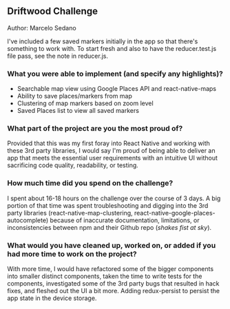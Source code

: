 ## Driftwood Challenge

Author: Marcelo Sedano

I've included a few saved markers initially in the app so that there's something to work with. To start fresh and also to have the reducer.test.js file pass, see the note in reducer.js.

### What you were able to implement (and specify any highlights)?

* Searchable map view using Google Places API and react-native-maps
* Ability to save places/markers from map
* Clustering of map markers based on zoom level
* Saved Places list to view all saved markers

### What part of the project are you the most proud of?

Provided that this was my first foray into React Native and working with these 3rd party libraries, I would say I'm proud of being able to deliver an app that meets the essential user requirements with an intuitive UI without sacrificing code quality, readability, or testing.

### How much time did you spend on the challenge?

I spent about 16-18 hours on the challenge over the course of 3 days. A big portion of that time was spent troubleshooting and digging into the 3rd party libraries (react-native-map-clustering, react-native-google-places-autocomplete) because of inaccurate documentation, limitations, or inconsistencies between npm and their Github repo (*shakes fist at sky*).

### What would you have cleaned up, worked on, or added if you had more time to work on the project?

With more time, I would have refactored some of the bigger components into smaller distinct components, taken the time to write tests for the components, investigated some of the 3rd party bugs that resulted in hack fixes, and fleshed out the UI a bit more. Adding redux-persist to persist the app state in the device storage.
